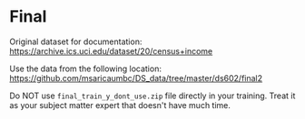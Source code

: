 # Final

Original dataset for documentation: https://archive.ics.uci.edu/dataset/20/census+income

Use the data from the following location: 
https://github.com/msaricaumbc/DS_data/tree/master/ds602/final2

Do NOT use `final_train_y_dont_use.zip` file directly in your training. Treat it as your subject matter expert that doesn't have much time. 

